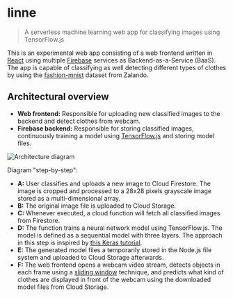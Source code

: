 # linne

> A serverless machine learning web app for classifying images using TensorFlow.js

This is an experimental web app consisting of a web frontend written in [React](https://reactjs.org/) using multiple [Firebase](https://firebase.google.com/) services as Backend-as-a-Service (BaaS). The app is capable of classifying as well detecting different types of clothes by using the [fashion-mnist](https://github.com/zalandoresearch/fashion-mnist) dataset from Zalando.

## Architectural overview

* **Web frontend:** Responsible for uploading new classified images to the backend and detect clothes from webcam.
* **Firebase backend:** Responsible for storing classified images, continuously training a model using [TensorFlow.js](https://js.tensorflow.org/) and storing model files.
 
![Architecture diagram](https://sappy.dk/billeder/serverless-ml-architecture.png)

Diagram "step-by-step":

* **A:** User classifies and uploads a new image to Cloud Firestore. The image is cropped and processed to a 28x28 pixels grayscale image stored as a multi-dimensional array.
* **B:** The original image file is uploaded to Cloud Storage.
* **C:** Whenever executed, a cloud function will fetch all classified images from Firestore.
* **D:** The function trains a neural network model using TensorFlow.js. The model is defined as a sequential model with three layers. The approach in this step is inspired by [this Keras tutorial](https://www.tensorflow.org/tutorials/keras/basic_classification).
* **E:** The generated model files a temporarily stored in the Node.js file system and uploaded to Cloud Storage afterwards.
* **F:** The web frontend opens a webcam video stream, detects objects in each frame using a [sliding window](https://datalya.com/blog/machine-learning/object-detection-with-sliding-window-algorithm) technique, and predicts what kind of clothes are displayed in front of the webcam using the downloaded model files from Cloud Storage.
